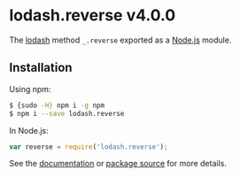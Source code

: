 # lodash.reverse v4.0.0

The [lodash](https://lodash.com/) method `_.reverse` exported as a [Node.js](https://nodejs.org/) module.

## Installation

Using npm:
```bash
$ {sudo -H} npm i -g npm
$ npm i --save lodash.reverse
```

In Node.js:
```js
var reverse = require('lodash.reverse');
```

See the [documentation](https://lodash.com/docs#reverse) or [package source](https://github.com/lodash/lodash/blob/4.0.0-npm-packages/lodash.reverse) for more details.
